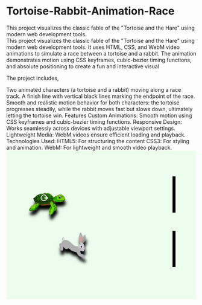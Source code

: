 # Tortoise-Rabbit-Animation-Race
This project visualizes the classic fable of the "Tortoise and the Hare" using modern web development tools.  
This project visualizes the classic fable of the "Tortoise and the Hare" using modern web development tools. It uses HTML, CSS, and WebM video animations to simulate a race between a tortoise and a rabbit. The animation demonstrates motion using CSS keyframes, cubic-bezier timing functions, and absolute positioning to create a fun and interactive visual

The project includes,

Two animated characters (a tortoise and a rabbit) moving along a race track.
A finish line with vertical black lines marking the endpoint of the race.
Smooth and realistic motion behavior for both characters: the tortoise progresses steadily, while the rabbit moves fast but slows down, ultimately letting the tortoise win.
Features
Custom Animations: Smooth motion using CSS keyframes and cubic-bezier timing functions.
Responsive Design: Works seamlessly across devices with adjustable viewport settings.
Lightweight Media: WebM videos ensure efficient loading and playback.
Technologies Used:
HTML5: For structuring the content
CSS3: For styling and animation.
WebM: For lightweight and smooth video playback.
![image alt](https://github.com/bdnath702/Tortoise-Rabbit-Animation-Race/blob/main/Screenshot%202025-01-27%20223042.png?raw=true)
